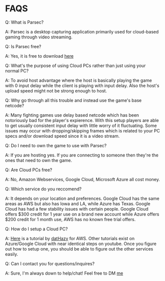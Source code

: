 # FAQS



Q: What is Parsec? 

A: Parsec is a desktop capturing application primarily used for cloud-based gaming through video streaming. 


Q: Is Parsec free?

A: Yes, it is free to download [here](https://parsecgaming.com/downloads/)


Q: What's the purpose of using Cloud PCs rather than just using your normal PC?

A: To avoid host advantage where the host is basically playing the game with 0 input delay while the client is playing with input delay. Also the host's upload speed might not be strong enough to host.


Q: Why go through all this trouble and instead use the game's base netcode?

A: Many fighting games use delay based netcode which has been notoriously bad for the player's expierence. With this setup players are able to get usually consistent input delay with little worry of it fluctuating. Some issues may occur with dropping/skipping frames which is related to your PC specs and/or download speed since it is a video stream.    


Q: Do I need to own the game to use with Parsec?

A: If you are hosting yes. If you are connecting to someone then they're the ones that need to own the game.


Q: Are Cloud PCs free?

A: No, Amazon Webservices, Google Cloud, Microsoft Azure all cost money.


Q: Which service do you reccomend? 


A: It depends on your location and preferences. Google Cloud has the same areas as AWS but also has Iowa and LA, while Azure has Texas. Google Cloud has had a few stability issues with certain people. Google Cloud offers $300 credit for 1 year use on a brand new account while Azure offers $200 credit for 1 month use, AWS has no known free trial offers. 


Q: How do I setup a Cloud PC?


A: [Here](https://www.youtube.com/watch?v=QLyTBHJY7jM) is a tutorial by [datHazy](https://twitter.com/datHazy)  for AWS. Other tutorials exist on Azure/Google Cloud with near identical steps on youtube. Once you figure out how to setup one, you should be able to figure out the other services easily. 


Q: Can I contact you for questions/inquires?

A: Sure, I'm always down to help/chat! Feel free to DM [me](https://twitter.com/Jason_GameDev)
